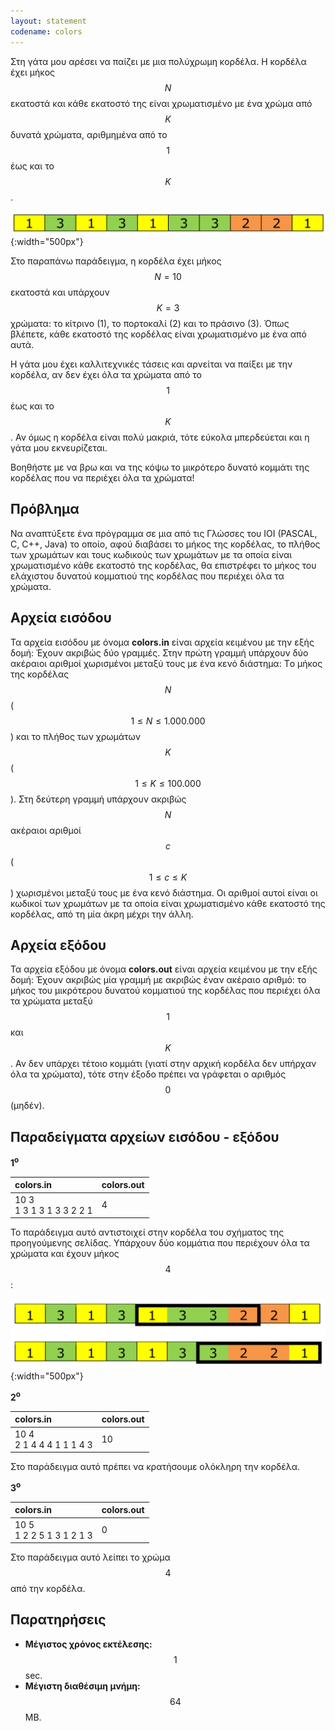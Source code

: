 ```yaml
---
layout: statement
codename: colors
---
```


Στη γάτα μου αρέσει να παίζει με μια πολύχρωμη κορδέλα. Η κορδέλα έχει μήκος $$N$$ εκατοστά και κάθε εκατοστό της είναι χρωματισμένο με ένα χρώμα από $$K$$ δυνατά χρώματα, αριθμημένα από το $$1$$ έως και το $$K$$.

![Παράδειγμα](/assets/29-pdp-b-colors-example-1.png){:width="500px"}

Στο παραπάνω παράδειγμα, η κορδέλα έχει μήκος $$N=10$$ εκατοστά και υπάρχουν $$K=3$$ χρώματα: το κίτρινο (1), το πορτοκαλί (2) και το πράσινο (3). Όπως βλέπετε, κάθε εκατοστό της κορδέλας είναι χρωματισμένο με ένα από αυτά.

Η γάτα μου έχει καλλιτεχνικές τάσεις και αρνείται να παίξει με την κορδέλα, αν δεν έχει όλα τα χρώματα από το $$1$$ έως και το $$K$$. Αν όμως η κορδέλα είναι πολύ μακριά, τότε εύκολα μπερδεύεται και η γάτα μου εκνευρίζεται.

Βοηθήστε με να βρω και να της κόψω το μικρότερο δυνατό κομμάτι της κορδέλας που να περιέχει όλα τα χρώματα!

## Πρόβλημα

Nα αναπτύξετε ένα πρόγραμμα σε μια από τις Γλώσσες του IOI (PASCAL, C, C++, Java) το οποίο, αφού διαβάσει το μήκος της κορδέλας, το πλήθος των χρωμάτων και τους κωδικούς των χρωμάτων με τα οποία είναι χρωματισμένο κάθε εκατοστό της κορδέλας, θα επιστρέφει το μήκος του ελάχιστου δυνατού κομματιού της κορδέλας που περιέχει όλα τα χρώματα.

## Αρχεία εισόδου

Τα αρχεία εισόδου με όνομα **colors.in** είναι αρχεία κειμένου με την εξής δομή: Έχουν ακριβώς δύο γραμμές. Στην πρώτη γραμμή υπάρχουν δύο ακέραιοι αριθμοί χωρισμένοι μεταξύ τους με ένα κενό διάστημα: Tο μήκος της κορδέλας $$N$$ ($$1 \leq N \leq 1.000.000$$) και το πλήθος των χρωμάτων $$K$$ ($$1 \leq K \leq 100.000$$). Στη δεύτερη γραμμή υπάρχουν ακριβώς $$N$$ ακέραιοι αριθμοί $$c$$ ($$1 \leq c \leq K$$) χωρισμένοι μεταξύ τους με ένα κενό διάστημα. Οι αριθμοί αυτοί είναι οι κωδικοί των χρωμάτων με τα οποία είναι χρωματισμένο κάθε εκατοστό της κορδέλας, από τη μία άκρη μέχρι την άλλη.

## Αρχεία εξόδου

Τα αρχεία εξόδου με όνομα **colors.out** είναι αρχεία κειμένου με την εξής δομή: Έχουν ακριβώς μία γραμμή με ακριβώς έναν ακέραιο αριθμό: το μήκος του μικρότερου δυνατού κομματιού της κορδέλας που περιέχει όλα τα χρώματα μεταξύ $$1$$ και $$K$$. Αν δεν υπάρχει τέτοιο κομμάτι (γιατί στην αρχική κορδέλα δεν υπήρχαν όλα τα χρώματα), τότε στην έξοδο πρέπει να γράφεται ο αριθμός $$0$$ (μηδέν).

## Παραδείγματα αρχείων εισόδου - εξόδου

**1<sup>o</sup>**

| **colors.in**      | **colors.out** |
| :--- | :--- |
| 10 3 <br> 1 3 1 3 1 3 3 2 2 1 | 4 |

Το παράδειγμα αυτό αντιστοιχεί στην κορδέλα του σχήματος της προηγούμενης σελίδας. Υπάρχουν δύο κομμάτια που περιέχουν όλα τα χρώματα και έχουν μήκος $$4$$:

![Επεξείγηση παραδείγματος](/assets/29-pdp-b-colors-example-2.png){:width="500px"}

**2<sup>o</sup>**

| **colors.in**      | **colors.out** |
| :--- | :--- |
| 10 4 <br> 2 1 4 4 4 1 1 1 4 3 | 10 |

Στο παράδειγμα αυτό πρέπει να κρατήσουμε ολόκληρη την κορδέλα.

**3<sup>o</sup>**

| **colors.in**      | **colors.out** |
| :--- | :--- |
| 10 5 <br> 1 2 2 5 1 3 1 2 1 3 | 0 |

Στο παράδειγμα αυτό λείπει το χρώμα $$4$$ από την κορδέλα.

## Παρατηρήσεις

 * **Mέγιστος χρόνος εκτέλεσης:** $$1$$ sec.
 * **Mέγιστη διαθέσιμη μνήμη:** $$64$$ MB.
